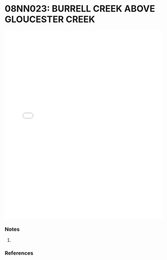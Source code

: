 # 08NN023: BURRELL CREEK ABOVE GLOUCESTER CREEK

<iframe src="/_static/stations/08NN023_fdc.html" width="100%" height="600" frameborder="0"></iframe>

### Notes
1. 

### References


